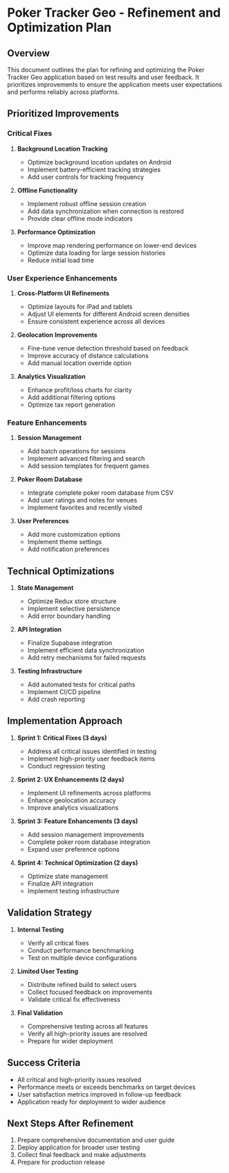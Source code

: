 # Poker Tracker Geo - Refinement and Optimization Plan

## Overview
This document outlines the plan for refining and optimizing the Poker Tracker Geo application based on test results and user feedback. It prioritizes improvements to ensure the application meets user expectations and performs reliably across platforms.

## Prioritized Improvements

### Critical Fixes
1. **Background Location Tracking**
   - Optimize background location updates on Android
   - Implement battery-efficient tracking strategies
   - Add user controls for tracking frequency

2. **Offline Functionality**
   - Implement robust offline session creation
   - Add data synchronization when connection is restored
   - Provide clear offline mode indicators

3. **Performance Optimization**
   - Improve map rendering performance on lower-end devices
   - Optimize data loading for large session histories
   - Reduce initial load time

### User Experience Enhancements
1. **Cross-Platform UI Refinements**
   - Optimize layouts for iPad and tablets
   - Adjust UI elements for different Android screen densities
   - Ensure consistent experience across all devices

2. **Geolocation Improvements**
   - Fine-tune venue detection threshold based on feedback
   - Improve accuracy of distance calculations
   - Add manual location override option

3. **Analytics Visualization**
   - Enhance profit/loss charts for clarity
   - Add additional filtering options
   - Optimize tax report generation

### Feature Enhancements
1. **Session Management**
   - Add batch operations for sessions
   - Implement advanced filtering and search
   - Add session templates for frequent games

2. **Poker Room Database**
   - Integrate complete poker room database from CSV
   - Add user ratings and notes for venues
   - Implement favorites and recently visited

3. **User Preferences**
   - Add more customization options
   - Implement theme settings
   - Add notification preferences

## Technical Optimizations
1. **State Management**
   - Optimize Redux store structure
   - Implement selective persistence
   - Add error boundary handling

2. **API Integration**
   - Finalize Supabase integration
   - Implement efficient data synchronization
   - Add retry mechanisms for failed requests

3. **Testing Infrastructure**
   - Add automated tests for critical paths
   - Implement CI/CD pipeline
   - Add crash reporting

## Implementation Approach
1. **Sprint 1: Critical Fixes (3 days)**
   - Address all critical issues identified in testing
   - Implement high-priority user feedback items
   - Conduct regression testing

2. **Sprint 2: UX Enhancements (2 days)**
   - Implement UI refinements across platforms
   - Enhance geolocation accuracy
   - Improve analytics visualizations

3. **Sprint 3: Feature Enhancements (3 days)**
   - Add session management improvements
   - Complete poker room database integration
   - Expand user preference options

4. **Sprint 4: Technical Optimization (2 days)**
   - Optimize state management
   - Finalize API integration
   - Implement testing infrastructure

## Validation Strategy
1. **Internal Testing**
   - Verify all critical fixes
   - Conduct performance benchmarking
   - Test on multiple device configurations

2. **Limited User Testing**
   - Distribute refined build to select users
   - Collect focused feedback on improvements
   - Validate critical fix effectiveness

3. **Final Validation**
   - Comprehensive testing across all features
   - Verify all high-priority issues are resolved
   - Prepare for wider deployment

## Success Criteria
- All critical and high-priority issues resolved
- Performance meets or exceeds benchmarks on target devices
- User satisfaction metrics improved in follow-up feedback
- Application ready for deployment to wider audience

## Next Steps After Refinement
1. Prepare comprehensive documentation and user guide
2. Deploy application for broader user testing
3. Collect final feedback and make adjustments
4. Prepare for production release
